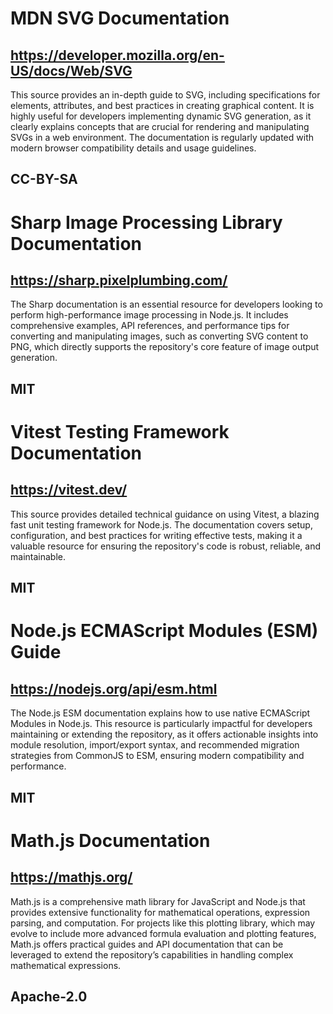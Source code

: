 # MDN SVG Documentation
## https://developer.mozilla.org/en-US/docs/Web/SVG
This source provides an in-depth guide to SVG, including specifications for elements, attributes, and best practices in creating graphical content. It is highly useful for developers implementing dynamic SVG generation, as it clearly explains concepts that are crucial for rendering and manipulating SVGs in a web environment. The documentation is regularly updated with modern browser compatibility details and usage guidelines.
## CC-BY-SA

# Sharp Image Processing Library Documentation
## https://sharp.pixelplumbing.com/
The Sharp documentation is an essential resource for developers looking to perform high-performance image processing in Node.js. It includes comprehensive examples, API references, and performance tips for converting and manipulating images, such as converting SVG content to PNG, which directly supports the repository's core feature of image output generation.
## MIT

# Vitest Testing Framework Documentation
## https://vitest.dev/
This source provides detailed technical guidance on using Vitest, a blazing fast unit testing framework for Node.js. The documentation covers setup, configuration, and best practices for writing effective tests, making it a valuable resource for ensuring the repository's code is robust, reliable, and maintainable.
## MIT

# Node.js ECMAScript Modules (ESM) Guide
## https://nodejs.org/api/esm.html
The Node.js ESM documentation explains how to use native ECMAScript Modules in Node.js. This resource is particularly impactful for developers maintaining or extending the repository, as it offers actionable insights into module resolution, import/export syntax, and recommended migration strategies from CommonJS to ESM, ensuring modern compatibility and performance.
## MIT

# Math.js Documentation
## https://mathjs.org/
Math.js is a comprehensive math library for JavaScript and Node.js that provides extensive functionality for mathematical operations, expression parsing, and computation. For projects like this plotting library, which may evolve to include more advanced formula evaluation and plotting features, Math.js offers practical guides and API documentation that can be leveraged to extend the repository’s capabilities in handling complex mathematical expressions.
## Apache-2.0